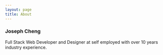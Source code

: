```yaml
---
layout: page
title: About
---
```


### Joseph Cheng ###
Full Stack Web Developer and Designer at self employed with over 10 years industry experience.
